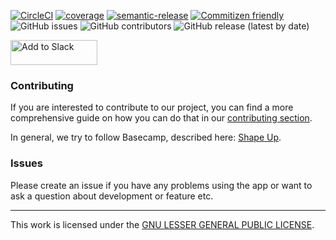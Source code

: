 [![CircleCI](https://circleci.com/gh/GeoDoo/post-your-standup.svg?style=svg)](https://circleci.com/gh/GeoDoo/post-your-standup)
[![coverage](https://codecov.io/gh/GeoDoo/post-your-standup/branch/master/graph/badge.svg)](https://codecov.io/gh/GeoDoo/post-your-standup)
[![semantic-release](https://img.shields.io/badge/%20%20%F0%9F%93%A6%F0%9F%9A%80-semantic--release-e10079.svg)](https://github.com/semantic-release/semantic-release)
[![Commitizen friendly](https://img.shields.io/badge/commitizen-friendly-brightgreen.svg)](http://commitizen.github.io/cz-cli/)
![GitHub issues](https://img.shields.io/github/issues-raw/GeoDoo/post-your-standup)
![GitHub contributors](https://img.shields.io/github/contributors/GeoDoo/post-your-standup)
![GitHub release (latest by date)](https://img.shields.io/github/v/release/GeoDoo/post-your-standup)

<a href="https://slack.com/oauth/v2/authorize?client_id=1185330437684.1203009117616&scope=channels:read,chat:write,commands,groups:read&user_scope="><img alt="Add to Slack" height="40" width="139" src="https://platform.slack-edge.com/img/add_to_slack.png" srcSet="https://platform.slack-edge.com/img/add_to_slack.png 1x, https://platform.slack-edge.com/img/add_to_slack@2x.png 2x" /></a>

### Contributing

If you are interested to contribute to our project, you can find a more
comprehensive guide on how you can do that in our
[contributing section](CONTRIBUTING.md).

In general, we try to follow Basecamp, described here:
[Shape Up](https://basecamp.com/shapeup/webbook).

### Issues

Please create an issue if you have any problems using the app or want to ask a
question about development or feature etc.

---

This work is licensed under the [GNU LESSER GENERAL PUBLIC LICENSE](LICENSE).
